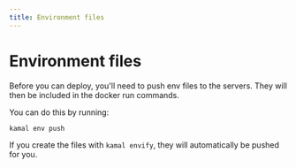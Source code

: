 ```yaml
---
title: Environment files
---
```


# Environment files

Before you can deploy, you'll need to push env files to the servers. They will then be included in the docker run commands.

You can do this by running:

```bash
kamal env push
```

If you create the files with `kamal envify`, they will automatically be pushed for you.

